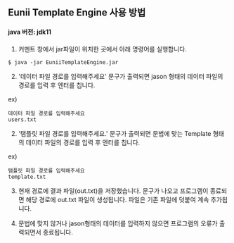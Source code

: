 ## Eunii Template Engine 사용 방법

#### java 버전: jdk11

1. 커멘트 창에서 jar파일이 위치한 곳에서 아래 명령어를 실행합니다.
``` shell
$ java -jar EuniiTemplateEngine.jar
```
2. '데이터 파일 경로를 입력해주세요' 문구가 출력되면 jason 형태의 데이터 파일의 경로를 입력 후 엔터를 칩니다.

ex)
```shell
데이터 파일 경로를 입력해주세요
users.txt
```
2. '탬플릿 파일 경로를 입력해주세요.' 문구가 출력되면 문법에 맞는 Template 형태의 데이터 파일의 경로를 입력 후 엔터를 칩니다. 
  
ex)
```shell
탬플릿 파일 경로를 입력해주세요
template.txt
```
3. 현재 경로에 결과 파일(out.txt)을 저장했습니다. 문구가 나오고 프로그램이 종료되면 해당 경로에 out.txt 파일이 생성됩니다.
파일은 기존 파일에 덧붙여 계속 추가됩니다.
   
4. 문법에 맞지 않거나 jason형태의 데이터를 입력하지 않으면 프로그램의 오류가 출력되면서 종료됩니다.
